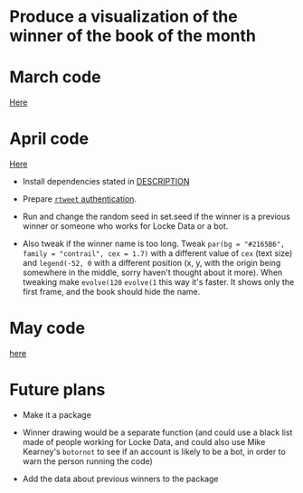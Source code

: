 Produce a visualization of the winner of the book of the month
==============================================================



# March code

[Here](code.R)

# April code

[Here](code_with_particles.R)

* Install dependencies stated in [DESCRIPTION](DESCRIPTION)

* Prepare [`rtweet` authentication](http://rtweet.info/articles/auth.html).

* Run and change the random seed in set.seed if the winner is a previous winner or someone who works for Locke Data or a bot.

* Also tweak if the winner name is too long. Tweak `par(bg = "#2165B6", family = "contrail", cex = 1.7)` with a different value of `cex` (text size) and `legend(-52, 0` with a different position (x, y, with the origin being somewhere in the middle, sorry haven't thought about it more). When tweaking make `evolve(120` `evolve(1` this way it's faster. It shows only the first frame, and the book should hide the name.

# May code

[here](R/1st_may_code.R)

# Future plans

* Make it a package

* Winner drawing would be a separate function (and could use a black list made of people working for Locke Data, and could also use Mike Kearney's `botornot` to see if an account is likely to be a bot, in order to warn the person running the code)

* Add the data about previous winners to the package
